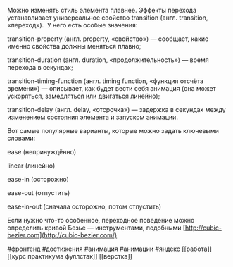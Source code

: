 Можно изменять стиль элемента плавнее. Эффекты перехода устанавливает универсальное свойство transition (англ. transition, «переход»).  У него есть особые значения:

transition-property (англ. property, «свойство») — сообщает, какие именно свойства должны меняться плавно;

transition-duration (англ. duration, «продолжительность») — время перехода в секундах;

transition-timing-function (англ. timing function, «функция отсчёта времени») — описывает, как будет вести себя анимация (она может ускоряться, замедляться или двигаться линейно);

transition-delay (англ. delay, «отсрочка») — задержка в секундах между изменением состояния элемента и запуском анимации.

  

Вот самые популярные варианты, которые можно задать ключевыми словами:

ease (непринуждённо)

linear (линейно)

ease-in (осторожно)

ease-out (отпустить)

ease-in-out (сначала осторожно, потом отпустить)

  

  

Если нужно что-то особенное, переходное поведение можно определить кривой Безье — инструментами, подобными [http://cubic-bezier.com](http://cubic-bezier.com/)


 #фронтенд  #достижения  #анимация #анимации #яндекс 
[[работа]]
[[курс практикума фуллстак]]
[[верстка]]